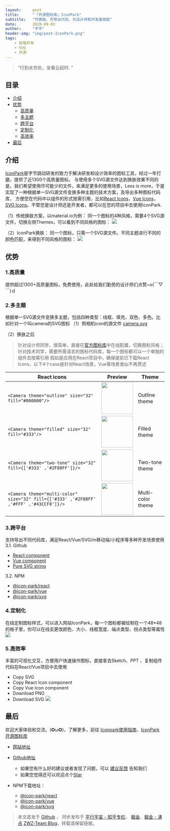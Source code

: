 ```yaml
---
layout:     post
title:      "「开源图标库」IconPark"
subtitle:   "可换肤、可导出代码、为设计师和开发者赋能"
date:       2020-09-03
author:     "平平"
header-img: "img/post-IconPark.png"
tags:
    - 前端开发
    - SVG
    - 开源
---
```


> “行到水穷处，坐看云起时. ”


## 目录
*  [介绍](#介绍)
*  [优势](#优势)
    - [高质量](#1高质量)
    - [多主题](#2多主题)
    - [跨平台](#3跨平台)
    - [定制化](#4定制化)   
    - [高效率](#5高效率)
* [最后](#最后)
## 介绍
[IconPark](https://github.com/bytedance/IconPark)是字节跳动研发的致力于解决研发和设计效率的图标工具，经过一年打磨，提供了近1300个高质量图标。
与使用多个SVG源文件达到换肤效果不同的是，我们希望使用尽可能少的文件，来满足更多的使用场景，Less is more，于是实现了一种根据单一SVG源文件变换多种主题的技术方案，及导出多种图标代码库，
方便您在代码中以组件的形式按需引用，比如[React Icons](https://github.com/bytedance/IconPark/tree/master/packages/react)，[Vue Icons](https://github.com/bytedance/IconPark/tree/master/packages/vue)， [SVG Icons](https://github.com/bytedance/IconPark/tree/master/packages/svg)。不管您是设计师还是开发者，都可以在您的项目中去使用IconPark.

（1）传统换肤方案，以material.io为例：
同一个图标的4种风格，需要4个SVG源文件，切换左侧Themes，可以看到不同风格的图标：
![](https://pic4.zhimg.com/v2-9edab55df0bd40d1ad3039e04858e98f_b.png)

（2）IconPark换肤：
同一个图标，只需一个SVG源文件。不同主题进行不同的颜色匹配，来得到不同风格的图标：
![](https://pic4.zhimg.com/v2-0680de69327533dcaf44d43aebfc2d4f_b.gif)

## 优势
### 1.高质量
提供超过1300+高质量图标，免费使用，此处给我们勤劳的设计师们点赞~o(￣▽￣)ｄ
### 2.多主题
根据单一SVG源文件变换多主题，包括四种类型：线框、填充、双色、多色。比如针对一个叫camera的SVG图标
（1）照相机icon的源文件
[camera.svg](https://sf1-dycdn-tos.pstatp.com/obj/eden-cn/lswwheh7nupwnuhog/icons/camera_multi-color.png)

（2）换肤之后
> 针对设计师同学，很简单，直接在[官方图标库](http://iconpark.bytedance.com/official)中在线配置，切换图标风格；
> 针对技术同学，需要所需语言的图标代码库，每一个图标都可以一个单独的组件去按需引用
假如是应用在React项目中，确保提前已下载React Icons，以下4个case是针对React场景，Vue等场景类似不再赘述
 
| React icons | Preview | Theme |
| ---- | --- | --- |
| ```<Camera theme="outline" size="32" fill="#000000"/>``` | <img src="https://sf1-dycdn-tos.pstatp.com/obj/eden-cn/lswwheh7nupwnuhog/icons/camera_outline.png" width="100"> | Outline theme |
| ```<Camera theme="filled" size="32" fill="#333"/>``` | <img src="https://sf1-dycdn-tos.pstatp.com/obj/eden-cn/lswwheh7nupwnuhog/icons/camera_filled.png" width="100"> | Filled theme |
| ```<Camera theme="two-tone" size="32" fill={['#333' ,'#2F88FF']}/>``` | <img src="https://sf1-dycdn-tos.pstatp.com/obj/eden-cn/lswwheh7nupwnuhog/icons/camera_two-tone.png" width="100"> | Two-tone theme |
| ```<Camera theme="multi-color" size="32" fill={['#333' ,'#2F88FF' ,'#FFF' ,'#43CCF8']}/>``` | <img src="https://sf1-dycdn-tos.pstatp.com/obj/eden-cn/lswwheh7nupwnuhog/icons/camera_multi-color.png" width="100"> | Multi-color theme |

### 3.跨平台
支持导出不同代码库，满足React/Vue/SVG/m移动端/小程序等多种开发场景使用
3.1. Github
- [React component](https://github.com/bytedance/IconPark/tree/master/packages/react)
- [Vue component](https://github.com/bytedance/IconPark/tree/master/packages/vue)
- [Pure SVG string](https://github.com/bytedance/IconPark/tree/master/packages/svg)

3.2. NPM
- [@icon-park/react](https://www.npmjs.com/package/@icon-park/react)
- [@icon-park/vue](https://www.npmjs.com/package/@icon-park/vue)
- [@icon-park/svg](https://www.npmjs.com/package/@icon-park/svg)

### 4.定制化

在线定制图标样式，可以进入网站IconPark，每一个图标都被绘制在一个48*48的格子里，你可以在线去更改颜色、大小、线框宽度、端点类型、拐点类型等属性
![](https://sf1-dycdn-tos.pstatp.com/obj/eden-cn/lswwheh7nupwnuhog/icons/screenshot.png)

### 5.高效率
丰富的可视化交互，方便用户快速操作图标，直接拿去Sketch、PPT 、复制组件代码在React/Vue项目中去使用
* Copy SVG
* Copy React Icon component
* Copy Vue Icon component
* Download PNG
* Download SVG
![](https://sf1-dycdn-tos.pstatp.com/obj/eden-cn/lswwheh7nupwnuhog/icons/icon-tool.png)

## 最后
欢迎大家体验和交流。(✪ω✪)，了解更多，前往 [Iconpark使用指南](https://bytedance.feishu.cn/docs/doccnLPwy983J6oaMu5Zfpm166f#lO98Ja)、
[​IconPark 开源图标库​](https://bytedance.feishu.cn/docs/doccnyNjZwYLolnW4UsLspRUTWN)

* [网站地址](http://iconpark.bytedance.com/official)

* [Github地址](https://github.com/bytedance/IconPark)
    * 如果您有什么好的建议或者发现了问题，可以 [建议反馈](https://github.com/bytedance/IconPark/issues) 告知我们
    * 如果您觉得还可以欢迎点个[Star](https://github.com/bytedance/IconPark)
* NPM下载地址：
    * [@icon-park/react](https://www.npmjs.com/package/@icon-park/react)
    * [@icon-park/vue](https://www.npmjs.com/package/@icon-park/vue)
    * [@icon-park/svg](https://www.npmjs.com/package/@icon-park/svg)
    
> 本文首发于 [Github](https://github.com/bytedance/IconPark) ，
> 同步发布于 [平行宇宙 - 知乎专栏](https://zhuanlan.zhihu.com/c_1284242326157045760)、
> [掘金](https://juejin.im/post/6870323282147541000)、[掘金 - 沸点](https://juejin.im/pin/6870404558217035784)
>[ZWZ-Team Blog](https://zwz-team.github.io)，转载请保留链接。
